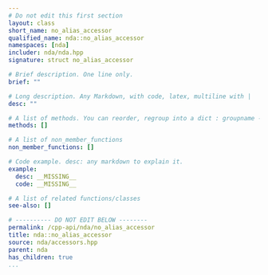 ```yaml
---
# Do not edit this first section
layout: class
short_name: no_alias_accessor
qualified_name: nda::no_alias_accessor
namespaces: [nda]
includer: nda/nda.hpp
signature: struct no_alias_accessor

# Brief description. One line only.
brief: ""

# Long description. Any Markdown, with code, latex, multiline with |
desc: ""

# A list of methods. You can reorder, regroup into a dict : groupname -> list
methods: []

# A list of non_member_functions
non_member_functions: []

# Code example. desc: any markdown to explain it.
example:
  desc: __MISSING__
  code: __MISSING__

# A list of related functions/classes
see-also: []

# ---------- DO NOT EDIT BELOW --------
permalink: /cpp-api/nda/no_alias_accessor
title: nda::no_alias_accessor
source: nda/accessors.hpp
parent: nda
has_children: true
...
```


